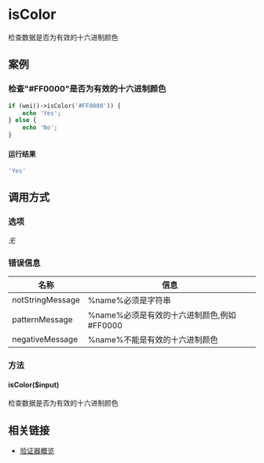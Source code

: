 isColor
=======

检查数据是否为有效的十六进制颜色

案例
----

### 检查"#FF0000"是否为有效的十六进制颜色

```php
if (wei()->isColor('#FF0000')) {
    echo 'Yes';
} else {
    echo 'No';
}
```

#### 运行结果

```php
'Yes'
```

调用方式
--------

### 选项

*无*

### 错误信息

名称                    | 信息
------------------------|------
notStringMessage        | %name%必须是字符串
patternMessage          | %name%必须是有效的十六进制颜色,例如#FF0000
negativeMessage         | %name%不能是有效的十六进制颜色

### 方法

#### isColor($input)
检查数据是否为有效的十六进制颜色

相关链接
--------

* [验证器概览](../book/validators.md)